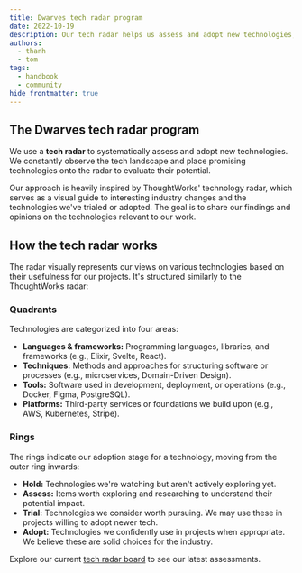 ```yaml
---
title: Dwarves tech radar program
date: 2022-10-19
description: Our tech radar helps us assess and adopt new technologies, inspired by ThoughtWorks. Learn about its structure and how we use it.
authors:
  - thanh
  - tom
tags:
  - handbook
  - community
hide_frontmatter: true
---
```


## The Dwarves tech radar program

We use a **tech radar** to systematically assess and adopt new technologies. We constantly observe the tech landscape and place promising technologies onto the radar to evaluate their potential.

Our approach is heavily inspired by ThoughtWorks' technology radar, which serves as a visual guide to interesting industry changes and the technologies we've trialed or adopted. The goal is to share our findings and opinions on the technologies relevant to our work.

## How the tech radar works

The radar visually represents our views on various technologies based on their usefulness for our projects. It's structured similarly to the ThoughtWorks radar:

### Quadrants

Technologies are categorized into four areas:

* **Languages & frameworks:** Programming languages, libraries, and frameworks (e.g., Elixir, Svelte, React).
* **Techniques:** Methods and approaches for structuring software or processes (e.g., microservices, Domain-Driven Design).
* **Tools:** Software used in development, deployment, or operations (e.g., Docker, Figma, PostgreSQL).
* **Platforms:** Third-party services or foundations we build upon (e.g., AWS, Kubernetes, Stripe).

### Rings

The rings indicate our adoption stage for a technology, moving from the outer ring inwards:

* **Hold:** Technologies we're watching but aren't actively exploring yet.
* **Assess:** Items worth exploring and researching to understand their potential impact.
* **Trial:** Technologies we consider worth pursuing. We may use these in projects willing to adopt newer tech.
* **Adopt:** Technologies we confidently use in projects when appropriate. We believe these are solid choices for the industry.

Explore our current [tech radar board](https://radar.d.foundation/) to see our latest assessments.

